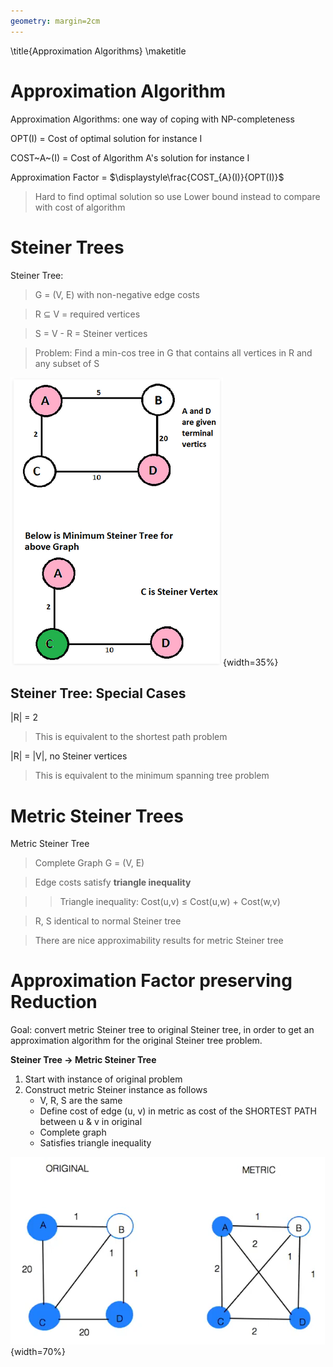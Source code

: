 ```yaml
---
geometry: margin=2cm
---
```


\title{Approximation Algorithms}
\maketitle

# Approximation Algorithm

Approximation Algorithms: one way of coping with NP-completeness

OPT(I) = Cost of optimal solution for instance I

COST~A~(I) = Cost of Algorithm A's solution for instance I 

Approximation Factor = $\displaystyle\frac{COST_{A}(I)}{OPT(I)}$

[comment]: #(herro_)

> Hard to find optimal solution so use Lower bound instead to compare with cost of algorithm

# Steiner Trees

Steiner Tree: 

> G = (V, E) with non-negative edge costs

> R $\subseteq$ V = required vertices

> S = V - R = Steiner vertices

> Problem: Find a min-cos tree in G that contains all vertices in R and any subset of S 

![Example of a Steiner Tree problem](images/steinertree.png){width=35%}

## Steiner Tree: Special Cases

|R| = 2 

> This is equivalent to the shortest path problem

|R| = |V|, no Steiner vertices

> This is equivalent to the minimum spanning tree problem

# Metric Steiner Trees 

Metric Steiner Tree

> Complete Graph G = (V, E)

> Edge costs satisfy **triangle inequality** 

>> Triangle inequality: Cost(u,v) $\le$ Cost(u,w) + Cost(w,v)

> R, S identical to normal Steiner tree 

> There are nice approximability results for metric Steiner tree 

# Approximation Factor preserving Reduction

Goal: convert metric Steiner tree to original Steiner tree, in order to get an approximation algorithm for the original Steiner tree problem. 

**Steiner Tree &rarr; Metric Steiner Tree**

1. Start with instance of original problem
2. Construct metric Steiner instance as follows
    - V, R, S are the same
    - Define cost of edge (u, v) in metric as cost of the SHORTEST PATH between u & v in original 
    - Complete graph
    - Satisfies triangle inequality

![Example of a Steiner Tree and its respective Metric Steiner Tree Conversion](images/ogmetricsteinertree.png){width=70%}
